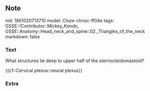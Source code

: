 ## Note
nid: 1661020713710
model: Cloze-chrisc-ff04e
tags: GSSE::!Contributor::Mickey_Kondo, GSSE::Anatomy::Head_neck_and_spine::02._Triangles_of_the_neck
markdown: false

### Text
What structures lie deep to upper half of the sternocleidomastoid?
<div>
  {{c1::Cervical plexus::neural plexus}}
</div>

### Extra

